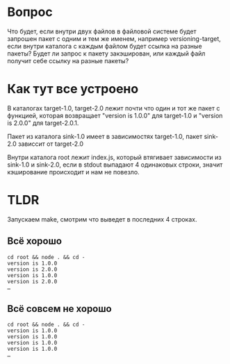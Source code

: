 # Вопрос

Что будет, если внутри двух файлов в файловой системе будет запрошен пакет с одним и тем же именем, например versioning-target, если внутри каталога с каждым файлом будет ссылка на разные пакеты? Будет ли запрос к пакету закэширован, или каждый файл получит себе ссылку на разные пакеты?

# Как тут все устроено

В каталогах target-1.0, target-2.0 лежит почти что один и тот же пакет с функцией, которая возвращает "version is 1.0.0" для target-1.0 и "version is 2.0.0" для target-2.0.1.

Пакет из каталога sink-1.0 имеет в зависимостях target-1.0, пакет sink-2.0 зависсит от target-2.0

Внутри каталога root лежит index.js, который втягивает зависимости из sink-1.0 и sink-2.0, если в stdout выпадают 4 одинаковых строки, значит кэширование происходит и нам не повезло.

# TLDR

Запускаем make, смотрим что выведет в последних 4 строках.

## Всё хорошо

```
cd root && node . && cd -
version is 1.0.0
version is 2.0.0
version is 1.0.0
version is 2.0.0
…
```

## Всё совсем не хорошо

```
cd root && node . && cd -
version is 1.0.0
version is 1.0.0
version is 1.0.0
version is 1.0.0
…
```
